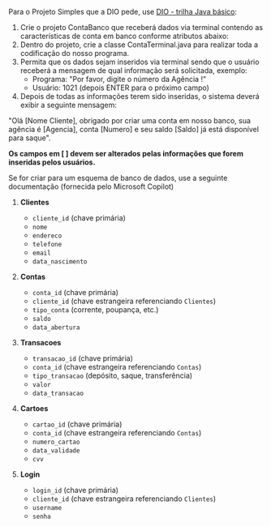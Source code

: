 Para o Projeto Simples que a DIO pede, use [DIO - trilha Java básico](https://github.com/digitalinnovationone/trilha-java-basico/tree/main/desafios/sintaxe):

1. Crie o projeto ContaBanco que receberá dados via terminal contendo as características de conta em banco conforme atributos abaixo:
2. Dentro do projeto, crie a classe ContaTerminal.java para realizar toda a codificação do nosso programa.
3. Permita que os dados sejam inseridos via terminal sendo que o usuário receberá a mensagem de qual informação será solicitada, exemplo:
   - Programa: "Por favor, digite o número da Agência !"
   - Usuário: 1021 (depois ENTER para o próximo campo)
4. Depois de todas as informações terem sido inseridas, o sistema deverá exibir a seguinte mensagem:

"Olá [Nome Cliente], obrigado por criar uma conta em nosso banco, sua agência é [Agencia], conta [Numero] e seu saldo [Saldo] já está disponível para saque".

**Os campos em [ ] devem ser alterados pelas informações que forem inseridas pelos usuários.**











Se for criar para um esquema de banco de dados, use a seguinte documentação (fornecida pelo Microsoft Copilot)

1. **Clientes**
    - `cliente_id` (chave primária)
    - `nome`
    - `endereco`
    - `telefone`
    - `email`
    - `data_nascimento`

2. **Contas**
    - `conta_id` (chave primária)
    - `cliente_id` (chave estrangeira referenciando `Clientes`)
    - `tipo_conta` (corrente, poupança, etc.)
    - `saldo`
    - `data_abertura`

3. **Transacoes**
    - `transacao_id` (chave primária)
    - `conta_id` (chave estrangeira referenciando `Contas`)
    - `tipo_transacao` (depósito, saque, transferência)
    - `valor`
    - `data_transacao`

4. **Cartoes**
    - `cartao_id` (chave primária)
    - `conta_id` (chave estrangeira referenciando `Contas`)
    - `numero_cartao`
    - `data_validade`
    - `cvv`

5. **Login**
    - `login_id` (chave primária)
    - `cliente_id` (chave estrangeira referenciando `Clientes`)
    - `username`
    - `senha`

